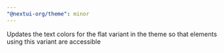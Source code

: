 ```yaml
---
"@nextui-org/theme": minor
---
```


Updates the text colors for the flat variant in the theme so that elements using this variant are accessible
